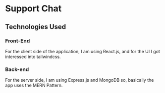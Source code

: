 # Support Chat

## Technologies Used

### Front-End

For the client side of the application, I am using React.js, and for the UI I got interessed into tailwindcss.

### Back-end

For the server side, I am using Express.js and MongoDB so, basically the app uses the MERN Pattern.